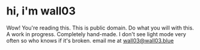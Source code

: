 # hi, i'm wall03

Wow! You're reading this. This is public domain. Do what you will with this. A work in progress. Completely hand-made. I don't see light mode very often so who knows if it's broken. email me at wall03@wall03.blue